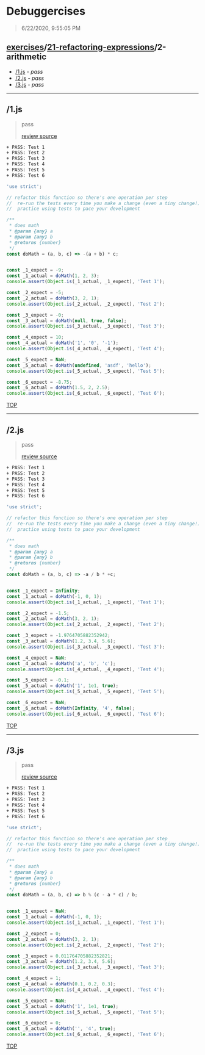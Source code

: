 # Debuggercises 

> 6/22/2020, 9:55:05 PM 

## [exercises](../../README.md)/[21-refactoring-expressions](../README.md)/2-arithmetic 

- [/1.js](#1js) - _pass_ 
- [/2.js](#2js) - _pass_ 
- [/3.js](#3js) - _pass_ 
---

## /1.js 

> pass 
>
> [review source](../../../exercises/21-refactoring-expressions/2-arithmetic/1.js)

```txt
+ PASS: Test 1
+ PASS: Test 2
+ PASS: Test 3
+ PASS: Test 4
+ PASS: Test 5
+ PASS: Test 6
```

```js
'use strict';

// refactor this function so there's one operation per step
//  re-run the tests every time you make a change (even a tiny change!)
//  practice using tests to pace your development

/**
 * does math
 * @param {any} a
 * @param {any} b
 * @returns {number}
 */
const doMath = (a, b, c) => -(a + b) * c;


const _1_expect = -9;
const _1_actual = doMath(1, 2, 3);
console.assert(Object.is(_1_actual, _1_expect), 'Test 1');

const _2_expect = -5;
const _2_actual = doMath(3, 2, 1);
console.assert(Object.is(_2_actual, _2_expect), 'Test 2');

const _3_expect = -0;
const _3_actual = doMath(null, true, false);
console.assert(Object.is(_3_actual, _3_expect), 'Test 3');

const _4_expect = 10;
const _4_actual = doMath('1', '0', '-1');
console.assert(Object.is(_4_actual, _4_expect), 'Test 4');

const _5_expect = NaN;
const _5_actual = doMath(undefined, 'asdf', 'hello');
console.assert(Object.is(_5_actual, _5_expect), 'Test 5');

const _6_expect = -8.75;
const _6_actual = doMath(1.5, 2, 2.5);
console.assert(Object.is(_6_actual, _6_expect), 'Test 6');

```

[TOP](#debuggercises)

---

## /2.js 

> pass 
>
> [review source](../../../exercises/21-refactoring-expressions/2-arithmetic/2.js)

```txt
+ PASS: Test 1
+ PASS: Test 2
+ PASS: Test 3
+ PASS: Test 4
+ PASS: Test 5
+ PASS: Test 6
```

```js
'use strict';

// refactor this function so there's one operation per step
//  re-run the tests every time you make a change (even a tiny change!)
//  practice using tests to pace your development

/**
 * does math
 * @param {any} a
 * @param {any} b
 * @returns {number}
 */
const doMath = (a, b, c) => -a / b * +c;


const _1_expect = Infinity;
const _1_actual = doMath(-1, 0, 1);
console.assert(Object.is(_1_actual, _1_expect), 'Test 1');

const _2_expect = -1.5;
const _2_actual = doMath(3, 2, 1);
console.assert(Object.is(_2_actual, _2_expect), 'Test 2');

const _3_expect = -1.9764705882352942;
const _3_actual = doMath(1.2, 3.4, 5.6);
console.assert(Object.is(_3_actual, _3_expect), 'Test 3');

const _4_expect = NaN;
const _4_actual = doMath('a', 'b', 'c');
console.assert(Object.is(_4_actual, _4_expect), 'Test 4');

const _5_expect = -0.1;
const _5_actual = doMath('1', 1e1, true);
console.assert(Object.is(_5_actual, _5_expect), 'Test 5');

const _6_expect = NaN;
const _6_actual = doMath(Infinity, '4', false);
console.assert(Object.is(_6_actual, _6_expect), 'Test 6');

```

[TOP](#debuggercises)

---

## /3.js 

> pass 
>
> [review source](../../../exercises/21-refactoring-expressions/2-arithmetic/3.js)

```txt
+ PASS: Test 1
+ PASS: Test 2
+ PASS: Test 3
+ PASS: Test 4
+ PASS: Test 5
+ PASS: Test 6
```

```js
'use strict';

// refactor this function so there's one operation per step
//  re-run the tests every time you make a change (even a tiny change!)
//  practice using tests to pace your development

/**
 * does math
 * @param {any} a
 * @param {any} b
 * @returns {number}
 */
const doMath = (a, b, c) => b % (c - a * c) / b;


const _1_expect = NaN;
const _1_actual = doMath(-1, 0, 1);
console.assert(Object.is(_1_actual, _1_expect), 'Test 1');

const _2_expect = 0;
const _2_actual = doMath(3, 2, 1);
console.assert(Object.is(_2_actual, _2_expect), 'Test 2');

const _3_expect = 0.011764705882352821;
const _3_actual = doMath(1.2, 3.4, 5.6);
console.assert(Object.is(_3_actual, _3_expect), 'Test 3');

const _4_expect = 1;
const _4_actual = doMath(0.1, 0.2, 0.3);
console.assert(Object.is(_4_actual, _4_expect), 'Test 4');

const _5_expect = NaN;
const _5_actual = doMath('1', 1e1, true);
console.assert(Object.is(_5_actual, _5_expect), 'Test 5');

const _6_expect = 0;
const _6_actual = doMath('', '4', true);
console.assert(Object.is(_6_actual, _6_expect), 'Test 6');

```

[TOP](#debuggercises)

